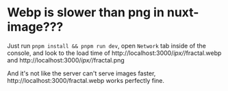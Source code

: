 # Webp is slower than png in nuxt-image???

Just run `pnpm install && pnpm run dev`, open `Network` tab inside of the console, and look to the load time of
http://localhost:3000/_ipx/_/fractal.webp and http://localhost:3000/_ipx/_/fractal.png

And it's not like the server can't serve images faster, http://localhost:3000/fractal.webp works perfectly fine.
